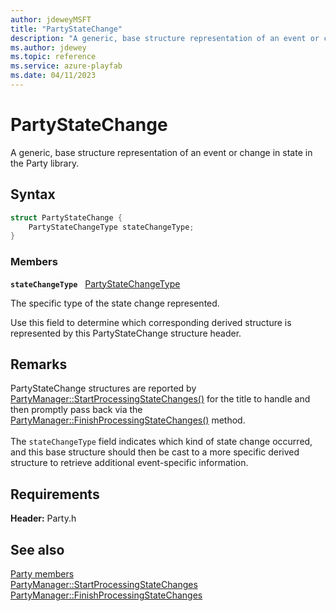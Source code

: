 ```yaml
---
author: jdeweyMSFT
title: "PartyStateChange"
description: "A generic, base structure representation of an event or change in state in the Party library."
ms.author: jdewey
ms.topic: reference
ms.service: azure-playfab
ms.date: 04/11/2023
---
```


# PartyStateChange  

A generic, base structure representation of an event or change in state in the Party library.  

## Syntax  
  
```cpp
struct PartyStateChange {  
    PartyStateChangeType stateChangeType;  
}  
```
  
### Members  
  
**`stateChangeType`** &nbsp; [PartyStateChangeType](../enums/partystatechangetype.md)  
  
The specific type of the state change represented.
  
Use this field to determine which corresponding derived structure is represented by this PartyStateChange structure header.
  
## Remarks  
  
PartyStateChange structures are reported by [PartyManager::StartProcessingStateChanges()](../classes/PartyManager/methods/partymanager_startprocessingstatechanges.md) for the title to handle and then promptly pass back via the [PartyManager::FinishProcessingStateChanges()](../classes/PartyManager/methods/partymanager_finishprocessingstatechanges.md) method. <br /><br /> The ```stateChangeType``` field indicates which kind of state change occurred, and this base structure should then be cast to a more specific derived structure to retrieve additional event-specific information.
  
## Requirements  
  
**Header:** Party.h
  
## See also  
[Party members](../party_members.md)  
[PartyManager::StartProcessingStateChanges](../classes/PartyManager/methods/partymanager_startprocessingstatechanges.md)  
[PartyManager::FinishProcessingStateChanges](../classes/PartyManager/methods/partymanager_finishprocessingstatechanges.md)
  
  
